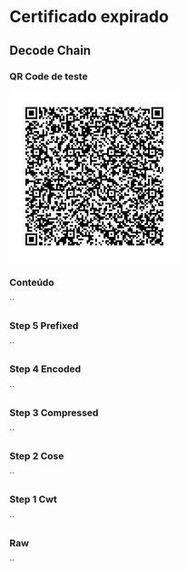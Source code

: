 # Certificado expirado

## Decode Chain

### QR Code de teste

![alt text](qr.png "3 - QR Code")

### Conteúdo

``

### Step 5 Prefixed

``

### Step 4 Encoded

``

### Step 3 Compressed

``

### Step 2 Cose

``

### Step 1 Cwt

``

### Raw

``
